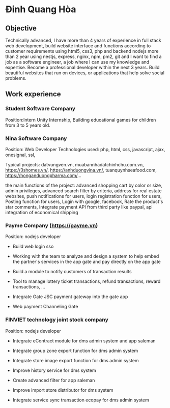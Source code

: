 # Đinh Quang Hòa

## Objective
Technically advanced, I have more than 4 years of experience in full stack web development, build website interface and functions according to customer requirements using html5, css3, php and backend nodejs more than 2 year using nestjs, express, nginx, npm, pm2, git and I want to find a job as a software engineer, a job where I can use my knowledge and expertise. Become a professional developer within the next 3 years. Build beautiful websites that run on devices, or applications that help solve social problems.

## Work experience

### Student Software Company 
Position:Intern
Unity Internship, Building educational games for children from 3 to 5 years old.

### Nina Software Company 
Position: Web Developer
Technologies used: php, html, css, javascript, ajax, onesignal, ssl, 

Typical projects: datvungven.vn, muabannhadatchinhchu.com.vn, https://3shomes.vn/, https://anhduongvina.vn/, tuanquynhseafood.com, https://honganduongpharma.com/...

the main functions of the project: advanced shopping cart by color or size, admin privileges, advanced search filter by criteria, address for real estate websites, push notifications for users, login registration function for users, Posting function for users, Login with google, facebook, Rate the product's star comments, Integrate payment API from third party like paypal, api integration of economical shipping

### Payme Company (https://payme.vn) 
Position: nodejs developer

- Build web login sso 

- Working with the team to analyze and design a system to help embed the partner's services in the app gate and pay directly on the app gate

- Build a module to notify customers of transaction results

- Tool to manage lottery ticket transactions, refund transactions, reward transactions, ...

- Integrate Gate JSC payment gateway into the gate app

- Web payment Channeling Gate

### FINVIET technology joint stock company 
Position: nodejs developer 

- Integrate eContract module for dms admin system and app saleman

- Integrate group zone export function for dms admin system 

- Integrate store image export function for dms admin system

- Improve history service for dms system

- Create advanced filter for app saleman

- Improve import store distributor for dms system

- Integrate service sync transaction ecopay for dms admin system
